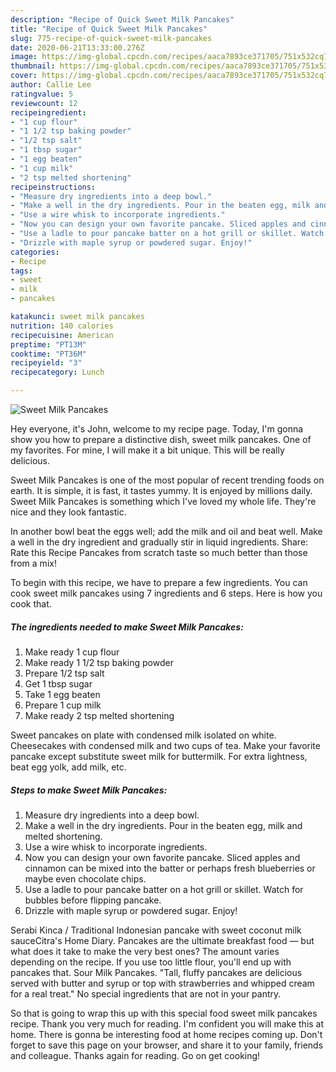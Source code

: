 ```yaml
---
description: "Recipe of Quick Sweet Milk Pancakes"
title: "Recipe of Quick Sweet Milk Pancakes"
slug: 775-recipe-of-quick-sweet-milk-pancakes
date: 2020-06-21T13:33:00.276Z
image: https://img-global.cpcdn.com/recipes/aaca7893ce371705/751x532cq70/sweet-milk-pancakes-recipe-main-photo.jpg
thumbnail: https://img-global.cpcdn.com/recipes/aaca7893ce371705/751x532cq70/sweet-milk-pancakes-recipe-main-photo.jpg
cover: https://img-global.cpcdn.com/recipes/aaca7893ce371705/751x532cq70/sweet-milk-pancakes-recipe-main-photo.jpg
author: Callie Lee
ratingvalue: 5
reviewcount: 12
recipeingredient:
- "1 cup flour"
- "1 1/2 tsp baking powder"
- "1/2 tsp salt"
- "1 tbsp sugar"
- "1 egg beaten"
- "1 cup milk"
- "2 tsp melted shortening"
recipeinstructions:
- "Measure dry ingredients into a deep bowl."
- "Make a well in the dry ingredients. Pour in the beaten egg, milk and melted shortening."
- "Use a wire whisk to incorporate ingredients."
- "Now you can design your own favorite pancake. Sliced apples and cinnamon can be mixed into the batter or perhaps fresh blueberries or maybe even chocolate chips."
- "Use a ladle to pour pancake batter on a hot grill or skillet. Watch for bubbles before flipping pancake."
- "Drizzle with maple syrup or powdered sugar. Enjoy!"
categories:
- Recipe
tags:
- sweet
- milk
- pancakes

katakunci: sweet milk pancakes 
nutrition: 140 calories
recipecuisine: American
preptime: "PT13M"
cooktime: "PT36M"
recipeyield: "3"
recipecategory: Lunch

---
```



![Sweet Milk Pancakes](https://img-global.cpcdn.com/recipes/aaca7893ce371705/751x532cq70/sweet-milk-pancakes-recipe-main-photo.jpg)

Hey everyone, it's John, welcome to my recipe page. Today, I'm gonna show you how to prepare a distinctive dish, sweet milk pancakes. One of my favorites. For mine, I will make it a bit unique. This will be really delicious.

Sweet Milk Pancakes is one of the most popular of recent trending foods on earth. It is simple, it is fast, it tastes yummy. It is enjoyed by millions daily. Sweet Milk Pancakes is something which I've loved my whole life. They're nice and they look fantastic.

In another bowl beat the eggs well; add the milk and oil and beat well. Make a well in the dry ingredient and gradually stir in liquid ingredients. Share: Rate this Recipe Pancakes from scratch taste so much better than those from a mix!


To begin with this recipe, we have to prepare a few ingredients. You can cook sweet milk pancakes using 7 ingredients and 6 steps. Here is how you cook that.

<!--inarticleads1-->

##### The ingredients needed to make Sweet Milk Pancakes:

1. Make ready 1 cup flour
1. Make ready 1 1/2 tsp baking powder
1. Prepare 1/2 tsp salt
1. Get 1 tbsp sugar
1. Take 1 egg beaten
1. Prepare 1 cup milk
1. Make ready 2 tsp melted shortening


Sweet pancakes on plate with condensed milk isolated on white. Cheesecakes with condensed milk and two cups of tea. Make your favorite pancake except substitute sweet milk for buttermilk. For extra lightness, beat egg yolk, add milk, etc. 

<!--inarticleads2-->

##### Steps to make Sweet Milk Pancakes:

1. Measure dry ingredients into a deep bowl.
1. Make a well in the dry ingredients. Pour in the beaten egg, milk and melted shortening.
1. Use a wire whisk to incorporate ingredients.
1. Now you can design your own favorite pancake. Sliced apples and cinnamon can be mixed into the batter or perhaps fresh blueberries or maybe even chocolate chips.
1. Use a ladle to pour pancake batter on a hot grill or skillet. Watch for bubbles before flipping pancake.
1. Drizzle with maple syrup or powdered sugar. Enjoy!


Serabi Kinca / Traditional Indonesian pancake with sweet coconut milk sauceCitra&#39;s Home Diary. Pancakes are the ultimate breakfast food — but what does it take to make the very best ones? The amount varies depending on the recipe. If you use too little flour, you&#39;ll end up with pancakes that. Sour Milk Pancakes. &#34;Tall, fluffy pancakes are delicious served with butter and syrup or top with strawberries and whipped cream for a real treat.&#34; No special ingredients that are not in your pantry. 

So that is going to wrap this up with this special food sweet milk pancakes recipe. Thank you very much for reading. I'm confident you will make this at home. There is gonna be interesting food at home recipes coming up. Don't forget to save this page on your browser, and share it to your family, friends and colleague. Thanks again for reading. Go on get cooking!
